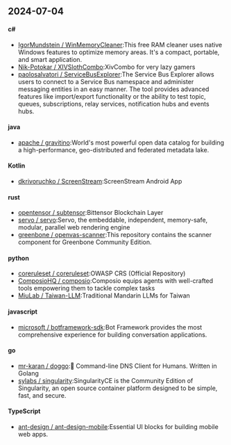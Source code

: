 ## 2024-07-04
#### c#
* [IgorMundstein / WinMemoryCleaner](https://github.com/IgorMundstein/WinMemoryCleaner):This free RAM cleaner uses native Windows features to optimize memory areas. It's a compact, portable, and smart application.
* [Nik-Potokar / XIVSlothCombo](https://github.com/Nik-Potokar/XIVSlothCombo):XivCombo for very lazy gamers
* [paolosalvatori / ServiceBusExplorer](https://github.com/paolosalvatori/ServiceBusExplorer):The Service Bus Explorer allows users to connect to a Service Bus namespace and administer messaging entities in an easy manner. The tool provides advanced features like import/export functionality or the ability to test topic, queues, subscriptions, relay services, notification hubs and events hubs.
#### java
* [apache / gravitino](https://github.com/apache/gravitino):World's most powerful open data catalog for building a high-performance, geo-distributed and federated metadata lake.
#### Kotlin
* [dkrivoruchko / ScreenStream](https://github.com/dkrivoruchko/ScreenStream):ScreenStream Android App
#### rust
* [opentensor / subtensor](https://github.com/opentensor/subtensor):Bittensor Blockchain Layer
* [servo / servo](https://github.com/servo/servo):Servo, the embeddable, independent, memory-safe, modular, parallel web rendering engine
* [greenbone / openvas-scanner](https://github.com/greenbone/openvas-scanner):This repository contains the scanner component for Greenbone Community Edition.
#### python
* [coreruleset / coreruleset](https://github.com/coreruleset/coreruleset):OWASP CRS (Official Repository)
* [ComposioHQ / composio](https://github.com/ComposioHQ/composio):Composio equips agents with well-crafted tools empowering them to tackle complex tasks
* [MiuLab / Taiwan-LLM](https://github.com/MiuLab/Taiwan-LLM):Traditional Mandarin LLMs for Taiwan
#### javascript
* [microsoft / botframework-sdk](https://github.com/microsoft/botframework-sdk):Bot Framework provides the most comprehensive experience for building conversation applications.
#### go
* [mr-karan / doggo](https://github.com/mr-karan/doggo):🐶 Command-line DNS Client for Humans. Written in Golang
* [sylabs / singularity](https://github.com/sylabs/singularity):SingularityCE is the Community Edition of Singularity, an open source container platform designed to be simple, fast, and secure.
#### TypeScript
* [ant-design / ant-design-mobile](https://github.com/ant-design/ant-design-mobile):Essential UI blocks for building mobile web apps.
